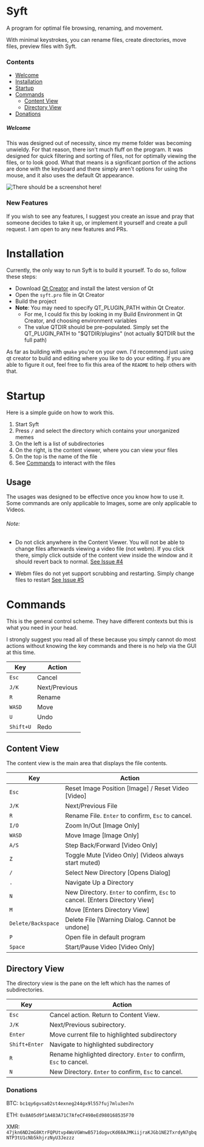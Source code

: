 # Syft
A program for optimal file browsing, renaming, and movement.

With minimal keystrokes, you can rename files, create directories, move files, preview files with Syft.

### Contents
- [Welcome](#Welcome)
- [Installation](#Installation)
- [Startup](#Startup)
- [Commands](#Commands)
   - [Content View](#Content-View)
   - [Directory View](#Directory-View)
- [Donations](#Donations)


##### Welcome
This was designed out of necessity, since my meme folder was becoming unwieldy. For that reason, there isn't much fluff on the program.
It was designed for quick filtering and sorting of files, not for optimally viewing the files, or to look good.
What that means is a significant portion of the actions are done with the keyboard and there simply aren't options for using the mouse, and it also uses the default Qt appearance.

![There should be a screenshot here!](https://github.com/syftking/syft/blob/main/sample.png?raw=true)


### New Features
If you wish to see any features, I suggest you create an issue and pray that someone decides to take it up, or implement it yourself and create a pull request.
I am open to any new features and PRs.

# Installation

Currently, the only way to run Syft is to build it yourself.
To do so, follow these steps:

- Download [Qt Creator](https://www.qt.io/product/development-tools) and install the latest version of Qt
- Open the `syft.pro` file in Qt Creator
- Build the project
- **Note**: You may need to specify QT_PLUGIN_PATH within Qt Creator.
  - For me, I could fix this by looking in my Build Environment in Qt Creator, and choosing environment variables
  - The value QTDIR should be pre-populated. Simply set the QT_PLUGIN_PATH to "$QTDIR/plugins" (not actually $QTDIR but the full path)

As far as building with `qmake` you're on your own. I'd recommend just using qt creator to build and editing where you like to do your editing.
If you are able to figure it out, feel free to fix this area of the `README` to help others with that.

# Startup

Here is a simple guide on how to work this.
1) Start Syft
2) Press `/` and select the directory which contains your unorganized memes
3) On the left is a list of subdirectories
4) On the right, is the content viewer, where you can view your files
5) On the top is the name of the file
6) See [Commands](#Commands) to interact with the files

## Usage

The usages was designed to be effective once you know how to use it. Some commands are only applicable to Images, some are only applicable to Videos.

###### Note:
- Do not click anywhere in the Content Viewer. You will not be able to change files afterwards viewing a video file (not webm). If you click there, simply click outside of the content view inside the window and it should revert back to normal. [See Issue #4](https://github.com/syftking/syft/issues/4)

- Webm files do not yet support scrubbing and restarting. Simply change files to restart [See Issue #5](https://github.com/syftking/syft/issues/5)



# Commands

This is the general control scheme. They have different contexts but this is what you need in your head.

I strongly suggest you read all of these because you simply cannot do most actions without knowing the key commands and there is no help via the GUI at this time.

Key | Action
--- | ---
`Esc` | Cancel
`J/K` | Next/Previous 
`R` | Rename
`WASD` | Move
`U` | Undo
`Shift+U` | Redo



## Content View

The content view is the main area that displays the file contents.

Key | Action
--- | ---
`Esc` | Reset Image Position [Image] / Reset Video [Video]
`J/K` | Next/Previous File
`R` | Rename File. `Enter` to confirm, `Esc` to cancel.
`I/O` | Zoom In/Out [Image Only]
`WASD` | Move Image [Image Only]
`A/S` | Step Back/Forward [Video Only]
`Z` | Toggle Mute [Video Only] (Videos always start muted)
`/` | Select New Directory [Opens Dialog]
`.` | Navigate Up a Directory
`N` | New Directory. `Enter` to confirm, `Esc` to cancel. [Enters Directory View]
`M` | Move [Enters Directory View]
`Delete/Backspace` | Delete File [Warning Dialog. Cannot be undone]
`P` | Open file in default program
`Space` | Start/Pause Video [Video Only]



## Directory View

The directory view is the pane on the left which has the names of subdirectories.

Key | Action
--- | ---
`Esc` | Cancel action. Return to Content View.
`J/K` | Next/Previous subirectory.
`Enter` | Move current file to highlighted subdirectory
`Shift+Enter` | Navigate to highlighted subdirectory
`R` | Rename highlighted directory. `Enter` to confirm, `Esc` to cancel.
`N` | New Directory. `Enter` to confirm, `Esc` to cancel.

### Donations

BTC: `bc1qy6gvsa02st4exneg244gx9l557fuj7mlu3en7n`

ETH: `0x8A05d9f1A483A71C7AfeCF498eEd980168535F70`

XMR: `47jkn6ND2mG8KtrFQPUtvp4WoVGWnwB571dogvcKd68AJMKiijraKJGb1NE2TxrdyN7gbqNTP3tU1cNb5khjrzNyU3Jezzz`

